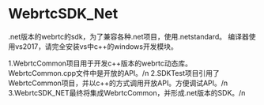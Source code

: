 # WebrtcSDK_Net
.net版本的webrtc的sdk，为了兼容各种.net项目，使用.netstandard。
编译器使用vs2017，请完全安装vs中c++的windows开发模块。

1.WebrtcCommon项目用于开发c++版本的webrtc动态库。WebrtcCommon.cpp文件中是开放的API。/n
2.SDKTest项目引用了WebrtcCommon项目，并以c++的方式调用开放API。方便调试API。/n
3.WebrtcSDK_NET最终将集成WebrtcCommon，并形成.net版本的SDK。/n


